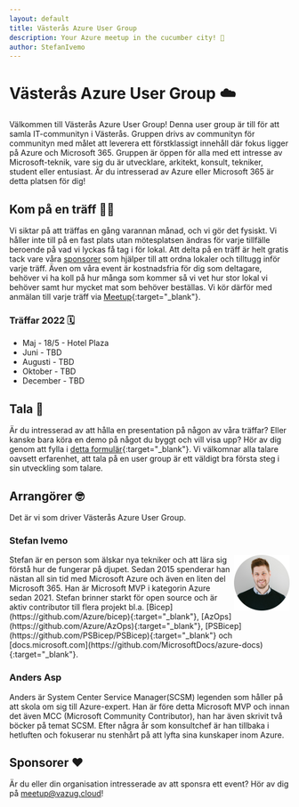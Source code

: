```yaml
---
layout: default
title: Västerås Azure User Group
description: Your Azure meetup in the cucumber city! 🥒
author: StefanIvemo
---
```


# Västerås Azure User Group ☁️

Välkommen till Västerås Azure User Group! Denna user group är till för att samla IT-communityn i Västerås. Gruppen drivs av communityn för communityn med målet att leverera ett förstklassigt innehåll där fokus ligger på Azure och Microsoft 365. Gruppen är öppen för alla med ett intresse av Microsoft-teknik, vare sig du är utvecklare, arkitekt, konsult, tekniker, student eller entusiast. Är du intresserad av Azure eller Microsoft 365 är detta platsen för dig!

## Kom på en träff 👩‍💻

Vi siktar på att träffas en gång varannan månad, och vi gör det fysiskt. Vi håller inte till på en fast plats utan mötesplatsen ändras för varje tillfälle beroende på vad vi lyckas få tag i för lokal. Att delta på en träff är helt gratis tack vare våra [sponsorer](./sponsors) som hjälper till att ordna lokaler och tilltugg inför varje träff. Även om våra event är kostnadsfria för dig som deltagare, behöver vi ha koll på hur många som kommer så vi vet hur stor lokal vi behöver samt hur mycket mat som behöver beställas. Vi kör därför med anmälan till varje träff via [Meetup](https://www.meetup.com/vasteras-azure-user-group/){:target="_blank"}.

### Träffar 2022 🗓️

- Maj - 18/5 - Hotel Plaza
- Juni - TBD
- Augusti - TBD
- Oktober - TBD
- December - TBD

## Tala 📢

Är du intresserad av att hålla en presentation på någon av våra träffar? Eller kanske bara köra en demo på något du byggt och vill visa upp? Hör av dig genom att fylla i [detta formulär](https://forms.office.com/r/aZG26jhRzp){:target="_blank"}. Vi välkomnar alla talare oavsett erfarenhet, att tala på en user group är ett väldigt bra första steg i sin utveckling som talare.

## Arrangörer 🤓

Det är vi som driver Västerås Azure User Group.

### Stefan Ivemo

<img src="./media/organizers/ivemo.png" align="right" width="100px"/>
Stefan är en person som älskar nya tekniker och att lära sig förstå hur de fungerar på djupet. Sedan 2015 spenderar han nästan all sin tid med Microsoft Azure och även en liten del Microsoft 365. Han är Microsoft MVP i kategorin Azure sedan 2021. Stefan brinner starkt för open source och är aktiv contributor till flera projekt bl.a. [Bicep](https://github.com/Azure/bicep){:target="_blank"}, [AzOps](https://github.com/Azure/AzOps){:target="_blank"}, [PSBicep](https://github.com/PSBicep/PSBicep){:target="_blank"} och [docs.microsoft.com](https://github.com/MicrosoftDocs/azure-docs){:target="_blank"}.

### Anders Asp

Anders är System Center Service Manager(SCSM) legenden som håller på att skola om sig till Azure-expert. Han är före detta Microsoft MVP och innan det även MCC (Microsoft Community Contributor), han har även skrivit två böcker på temat SCSM. Efter några år som konsultchef är han tillbaka i hetluften och fokuserar nu stenhårt på att lyfta sina kunskaper inom Azure.

## Sponsorer ❤️

Är du eller din organisation intresserade av att sponsra ett event? Hör av dig på [meetup@vazug.cloud](mailto:meetup@vazug.cloud)!
